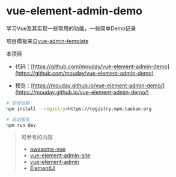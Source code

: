 # vue-element-admin-demo

学习Vue及其实现一些常用的功能，一些简单Demo记录

项目模板来自[vue-admin-template](https://github.com/PanJiaChen/vue-admin-template)

本项目

- 代码：[https://github.com/mouday/vue-element-admin-demo](https://github.com/mouday/vue-element-admin-demo)

- 预览：[https://mouday.github.io/vue-element-admin-demo/](https://mouday.github.io/vue-element-admin-demo/)

```bash
# 安装依赖
npm install --registry=https://registry.npm.taobao.org

# 启动服务
npm run dev
```

> 可参考的内容
> - [awesome-vue](https://github.com/vuejs/awesome-vue)
> - [vue-element-admin-site](https://panjiachen.gitee.io/vue-element-admin-site/zh/guide)
> - [vue-element-admin](https://panjiachen.github.io/vue-element-admin)
> - [ElementUI](https://element.eleme.cn/#/zh-CN/component/installation)

